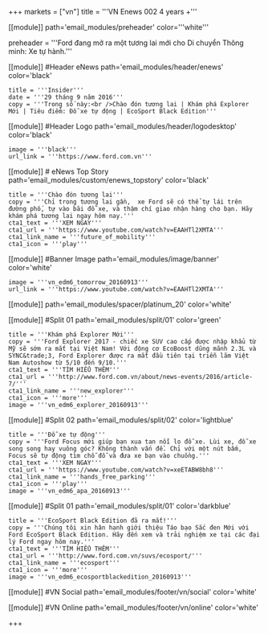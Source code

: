 +++
markets = ["vn"]
title = '''VN Enews 002 4 years +'''


[[module]]
path='email_modules/preheader'
color='''white'''

preheader = '''Ford đang mở ra một tương lai mới cho Di chuyển Thông minh: Xe tự hành.'''

[[module]] #Header eNews
path='email_modules/header/enews'
color='black'

	title = '''Insider'''
	date = '''29 tháng 9 năm 2016'''
	copy = '''Trong số này:<br />Chào đón tương lai | Khám phá Explorer Mới | Tiêu điểm: Đỗ xe tự động | EcoSport Black Edition'''

[[module]] #Header Logo
path='email_modules/header/logodesktop'
color='black'

	image = '''black'''
	url_link = '''https://www.ford.com.vn'''
 
[[module]] # eNews Top Story
path='email_modules/custom/enews_topstory'
color='black'

	title = '''Chào đón tương lai'''
	copy = '''Chỉ trong tương lai gần,	xe Ford sẽ có thể tự lái trên đường phố, tự vào bãi đỗ xe, và thậm chí giao nhận hàng cho bạn. Hãy khám phá tương lai ngay hôm nay.'''
	cta1_text = '''XEM NGAY'''
	cta1_url = '''https://www.youtube.com/watch?v=EAAHTl2XMTA'''
	cta1_link_name = '''future_of_mobility'''
	cta1_icon = '''play'''

[[module]] #Banner Image
path='email_modules/image/banner'
color='white'

	image = '''vn_edm6_tomorrow_20160913'''
	url_link = '''https://www.youtube.com/watch?v=EAAHTl2XMTA'''

[[module]]
path='email_modules/spacer/platinum_20'
color='white'

[[module]] #Split 01
path='email_modules/split/01'
color='green'

	title = '''Khám phá Explorer Mới'''
	copy = '''Ford Explorer 2017 - chiếc xe SUV cao cấp được nhập khẩu từ Mỹ sẽ sớm ra mắt tại Việt Nam! Với động cơ EcoBoost dũng mãnh 2.3L và	SYNC&trade;3, Ford Explorer được ra mắt đầu tiên tại triễn lãm Việt Nam Autoshow từ 5/10 đến 9/10.'''
	cta1_text = '''TÌM HIỂU THÊM'''
	cta1_url = '''http://www.ford.com.vn/about/news-events/2016/article-7/'''
	cta1_link_name = '''new_explorer'''
	cta1_icon = '''more'''
	image = '''vn_edm6_explorer_20160913'''

[[module]] #Split 02
path='email_modules/split/02'
color='lightblue'

	title = '''Đỗ xe tự động'''
	copy = '''Ford Focus mới giúp bạn xua tan nỗi lo đỗ xe. Lùi xe, đỗ xe song song hay vuông góc? Không thành vấn đề. Chỉ với một nút bấm, Focus sẽ tự động tìm chỗ đỗ và đưa xe bạn vào chuồng.'''
	cta1_text = '''XEM NGAY'''
	cta1_url = '''https://www.youtube.com/watch?v=xeETABW8bh8'''
	cta1_link_name = '''hands_free_parking'''
	cta1_icon = '''play'''
	image = '''vn_edm6_apa_20160913'''

[[module]] #Split 01
path='email_modules/split/01'
color='darkblue'

	title = '''EcoSport Black Edition đã ra mắt!'''
	copy = '''Chúng tôi xin hân hạnh giới thiệu Táo bạo Sắc đen Mới với Ford EcoSport Black Edition. Hãy đến xem và trải nghiệm xe tại các đại lý Ford ngay hôm nay.'''
	cta1_text = '''TÌM HIỂU THÊM'''
	cta1_url = '''http://www.ford.com.vn/suvs/ecosport/'''
	cta1_link_name = '''ecosport'''
	cta1_icon = '''more'''
	image = '''vn_edm6_ecosportblackedition_20160913'''

[[module]] #VN Social
path='email_modules/footer/vn/social'
color='white'

[[module]] #VN Online
path='email_modules/footer/vn/online'
color='white'


+++